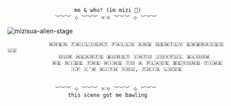                         me & who? (im mizi 👅)
                   ︶︶︶ ⊹ ︶︶︶⠀୨♡୧⠀︶︶︶ ⊹ ︶︶︶

![mizisua-alien-stage](https://github.com/user-attachments/assets/a11ef9d2-7b7d-47eb-8532-20c6fe3db688)  

                 🇼​🇭​🇪​🇳​ 🇹​🇼​🇮​🇱​🇮​🇬​🇭​🇹​ 🇫​🇦​🇱​🇱​🇸​ 🇦​🇳​🇩​ 🇬​🇪​🇳​🇹​🇱​🇾​ 🇪​🇲​🇧​🇷​🇦​🇨​🇪​🇸​ 🇺​🇸​
                    🇴​🇺​🇷​ 🇭​🇪​🇦​🇷​🇹​🇸​ 🇧​🇺​🇷​🇸​🇹​ 🇮​🇳​🇹​🇴​ 🇯​🇴​🇾​🇫​🇺​🇱​ 🇧​🇱​🇴​🇴​🇲​
                  🇼​🇪​ 🇷​🇮​🇩​🇪​ 🇹​🇭​🇪​ 🇼​🇮​🇳​🇩​ 🇹​🇴​ 🇦​ 🇵​🇱​🇦​🇨​🇪​ 🇧​🇪​🇾​🇴​🇳​🇩​ 🇹​🇮​🇲​🇪​
                        🇮​🇫​ 🇮​'🇲​ 🇼​🇮​🇹​🇭​ 🇾​🇴​🇺​, 🇹​🇭​🇮​🇸​ 🇱​🇴​🇻​🇪​

    
                   ︶︶︶ ⊹ ︶︶︶⠀୨♡୧⠀︶︶︶ ⊹ ︶︶︶
                       this scene got me bawling
 
